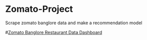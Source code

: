 # Zomato-Project
Scrape zomato banglore data and make a recommendation model 

#[Zomato Banglore Restaurant Data Dashboard](https://public.tableau.com/app/profile/anurag.pandey6125/viz/Book1_16712213894590/Dashboard1?publish=yes)
